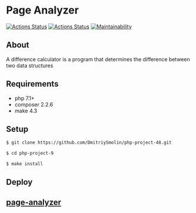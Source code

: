 # Page Analyzer
[![Actions Status](https://github.com/DmitriySmolin/php-project-9/actions/workflows/hexlet-check.yml/badge.svg)](https://github.com/DmitriySmolin/php-project-9/actions)
[![Actions Status](https://github.com/DmitriySmolin/php-project-48/workflows/my-check/badge.svg)](https://github.com/DmitriySmolin/php-project-48/actions)
[![Maintainability](https://api.codeclimate.com/v1/badges/b2cafc05ae1c9a1066f0/maintainability)](https://codeclimate.com/github/DmitriySmolin/php-project-9/maintainability)

## About

A difference calculator is a program that determines the difference between two data structures

## Requirements

* php 7.1+
* composer 2.2.6
* make 4.3

## Setup

```sh
$ git clone https://github.com/DmitriySmolin/php-project-48.git

$ cd php-project-9

$ make install
```

## Deploy
## [page-analyzer](https://hexlet-page-analyzer.onrender.com/) 
